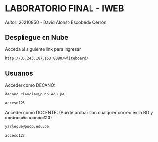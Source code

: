 # LABORATORIO FINAL - IWEB

Autor: 20210850 - David Alonso Escobedo Cerrón

## Despliegue en Nube

Acceda al siguiente link para ingresar

```bash
http://35.243.187.163:8080/whiteboard/
```

## Usuarios

Acceder como DECANO:

```bash
decano.ciencias@pucp.edu.pe
```
```bash
acceso123
```

Acceder como DOCENTE:
(Puede probar con cualquier correo en la BD y contraseña acceso123)

```bash
yarleque@pucp.edu.pe
```
```bash
acceso123
```
